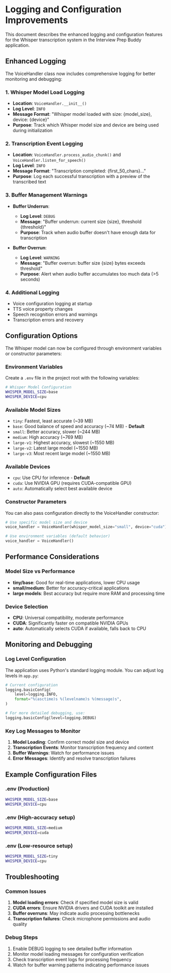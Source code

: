 # Logging and Configuration Improvements

This document describes the enhanced logging and configuration features for the Whisper transcription system in the Interview Prep Buddy application.

## Enhanced Logging

The VoiceHandler class now includes comprehensive logging for better monitoring and debugging:

### 1. Whisper Model Load Logging
- **Location**: `VoiceHandler.__init__()`
- **Log Level**: `INFO`
- **Message Format**: "Whisper model loaded with size: {model_size}, device: {device}"
- **Purpose**: Track which Whisper model size and device are being used during initialization

### 2. Transcription Event Logging
- **Location**: `VoiceHandler.process_audio_chunk()` and `VoiceHandler.listen_for_speech()`
- **Log Level**: `INFO`
- **Message Format**: "Transcription completed: {first_50_chars}..."
- **Purpose**: Log each successful transcription with a preview of the transcribed text

### 3. Buffer Management Warnings
- **Buffer Underrun**: 
  - **Log Level**: `DEBUG`
  - **Message**: "Buffer underrun: current size {size}, threshold {threshold}"
  - **Purpose**: Track when audio buffer doesn't have enough data for transcription
  
- **Buffer Overrun**:
  - **Log Level**: `WARNING`
  - **Message**: "Buffer overrun: buffer size {size} bytes exceeds threshold"
  - **Purpose**: Alert when audio buffer accumulates too much data (>5 seconds)

### 4. Additional Logging
- Voice configuration logging at startup
- TTS voice property changes
- Speech recognition errors and warnings
- Transcription errors and recovery

## Configuration Options

The Whisper model can now be configured through environment variables or constructor parameters:

### Environment Variables

Create a `.env` file in the project root with the following variables:

```bash
# Whisper Model Configuration
WHISPER_MODEL_SIZE=base
WHISPER_DEVICE=cpu
```

### Available Model Sizes
- `tiny`: Fastest, least accurate (~39 MB)
- `base`: Good balance of speed and accuracy (~74 MB) - **Default**
- `small`: Better accuracy, slower (~244 MB)
- `medium`: High accuracy (~769 MB)
- `large-v1`: Highest accuracy, slowest (~1550 MB)
- `large-v2`: Latest large model (~1550 MB)
- `large-v3`: Most recent large model (~1550 MB)

### Available Devices
- `cpu`: Use CPU for inference - **Default**
- `cuda`: Use NVIDIA GPU (requires CUDA-compatible GPU)
- `auto`: Automatically select best available device

### Constructor Parameters

You can also pass configuration directly to the VoiceHandler constructor:

```python
# Use specific model size and device
voice_handler = VoiceHandler(whisper_model_size="small", device="cuda")

# Use environment variables (default behavior)
voice_handler = VoiceHandler()
```

## Performance Considerations

### Model Size vs Performance
- **tiny/base**: Good for real-time applications, lower CPU usage
- **small/medium**: Better for accuracy-critical applications
- **large models**: Best accuracy but require more RAM and processing time

### Device Selection
- **CPU**: Universal compatibility, moderate performance
- **CUDA**: Significantly faster on compatible NVIDIA GPUs
- **auto**: Automatically selects CUDA if available, falls back to CPU

## Monitoring and Debugging

### Log Level Configuration
The application uses Python's standard logging module. You can adjust log levels in `app.py`:

```python
# Current configuration
logging.basicConfig(
    level=logging.INFO,
    format="%(asctime)s %(levelname)s %(message)s",
)

# For more detailed debugging, use:
logging.basicConfig(level=logging.DEBUG)
```

### Key Log Messages to Monitor
1. **Model Loading**: Confirm correct model size and device
2. **Transcription Events**: Monitor transcription frequency and content
3. **Buffer Warnings**: Watch for performance issues
4. **Error Messages**: Identify and resolve transcription failures

## Example Configuration Files

### .env (Production)
```bash
WHISPER_MODEL_SIZE=base
WHISPER_DEVICE=cpu
```

### .env (High-accuracy setup)
```bash
WHISPER_MODEL_SIZE=medium
WHISPER_DEVICE=cuda
```

### .env (Low-resource setup)
```bash
WHISPER_MODEL_SIZE=tiny
WHISPER_DEVICE=cpu
```

## Troubleshooting

### Common Issues
1. **Model loading errors**: Check if specified model size is valid
2. **CUDA errors**: Ensure NVIDIA drivers and CUDA toolkit are installed
3. **Buffer overruns**: May indicate audio processing bottlenecks
4. **Transcription failures**: Check microphone permissions and audio quality

### Debug Steps
1. Enable DEBUG logging to see detailed buffer information
2. Monitor model loading messages for configuration verification
3. Check transcription event logs for processing frequency
4. Watch for buffer warning patterns indicating performance issues
